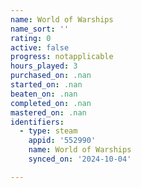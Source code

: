```yaml
---
name: World of Warships
name_sort: ''
rating: 0
active: false
progress: notapplicable
hours_played: 3
purchased_on: .nan
started_on: .nan
beaten_on: .nan
completed_on: .nan
mastered_on: .nan
identifiers:
  - type: steam
    appid: '552990'
    name: World of Warships
    synced_on: '2024-10-04'

---
```

